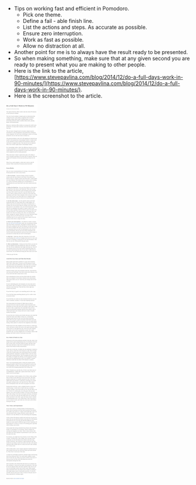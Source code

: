 * Tips on working fast and efficient in Pomodoro.
	* Pick one theme.
	* Define a fail - able finish line.
	* List the actions and steps. As accurate as possible.
	* Ensure zero interruption.
	* Work as fast as possible.
	* Allow no distraction at all.
* Another point for me is to always have the result ready to be presented.
* So when making something, make sure that at any given second you are ready to present what you are making to other people.
* Here is the link to the article, [https://www.stevepavlina.com/blog/2014/12/do-a-full-days-work-in-90-minutes/](https://www.stevepavlina.com/blog/2014/12/do-a-full-days-work-in-90-minutes/).
* Here is the screenshot to the article.

![./20170302-2035-cet-do-full-day-work-in-90-minutes-1.png](./20170302-2035-cet-do-full-day-work-in-90-minutes-1.png)